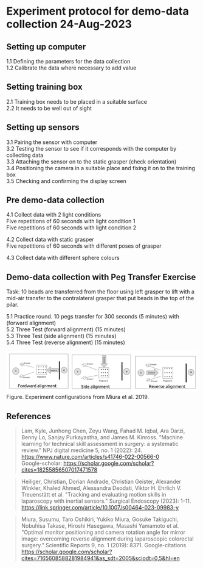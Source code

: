 # Experiment protocol for demo-data collection 24-Aug-2023

## Setting up computer
1.1 Defining the parameters for the data collection   
1.2 Calibrate the data where necessary to add value   

## Setting training box
2.1 Training box needs to be placed in a suitable surface  
2.2 It needs to be well out of sight   

## Setting up sensors
3.1 Pairing the sensor with computer  
3.2 Testing the sensor to see if it corresponds with the computer by collecting data  
3.3 Attaching the sensor on to the static grasper (check orientation)  
3.4 Positioning the camera in a suitable place and fixing it on to the training box  
3.5 Checking and confirming the display screen    

## Pre demo-data collection  
4.1 Collect data with 2 light conditions    
    Five repetitions of 60 seconds with light condition 1   
    Five repetitions of 60 seconds with light condition 2 

4.2 Collect data with static grasper  
    Five repetitions of 60 seconds with different poses of grasper 

4.3 Collect data with different sphere colours

## Demo-data collection with Peg Transfer Exercise
Task: 10 beads are transferred from the floor using left grasper to lift with a mid-air transfer to the contralateral grasper that put beads in the top of the pilar.

5.1 Practice round. 10 pegs transfer for 300 seconds (5 minutes) with (forward alignment)  
5.2 Three Test (forward alignment) (15 minutes)   
5.3 Three Test (side alignment) (15 minutes)   
5.4 Three Test (reverse alignment) (15 minutes)   

![fig](../../figures/experiment-24-aug-2023-configurations.png)      
Figure. Experiment configurations from Miura et al. 2019. 

## References
> Lam, Kyle, Junhong Chen, Zeyu Wang, Fahad M. Iqbal, Ara Darzi, Benny Lo, Sanjay Purkayastha, and James M. Kinross. 
> "Machine learning for technical skill assessment in surgery: a systematic review." 
> NPJ digital medicine 5, no. 1 (2022): 24.  
> https://www.nature.com/articles/s41746-022-00566-0  
> Google-scholar: https://scholar.google.com/scholar?cites=18255856507017471578 

> Heiliger, Christian, Dorian Andrade, Christian Geister, Alexander Winkler, Khaled Ahmed, Alessandra Deodati, 
> Viktor H. Ehrlich V. Treuenstätt et al. 
> "Tracking and evaluating motion skills in laparoscopy with inertial sensors." 
> Surgical Endoscopy (2023): 1-11. 
> https://link.springer.com/article/10.1007/s00464-023-09983-y 

> Miura, Susumu, Taro Oshikiri, Yukiko Miura, Gosuke Takiguchi, Nobuhisa Takase, Hiroshi Hasegawa, Masashi Yamamoto et al. 
> "Optimal monitor positioning and camera rotation angle for mirror image: overcoming reverse alignment during laparoscopic colorectal surgery." 
> Scientific Reports 9, no. 1 (2019): 8371.
> Google-citations https://scholar.google.com/scholar?cites=7165608588281984941&as_sdt=2005&sciodt=0,5&hl=en

